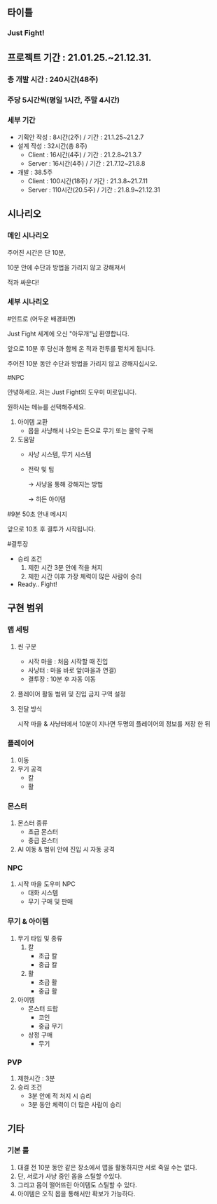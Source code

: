 ## 타이틀

### Just Fight!

## 프로젝트 기간 : 21.01.25.~21.12.31.

### 총 개발 시간 : 240시간(48주)

### 주당 5시간씩(평일 1시간, 주말 4시간)

### 세부 기간

- 기획안 작성 : 8시간(2주) / 기간 : 21.1.25~21.2.7
- 설계 작성 : 32시간(총 8주)
    - Client : 16시간(4주) / 기간 : 21.2.8~21.3.7
    - Server : 16시간(4주) / 기간 : 21.7.12~21.8.8
- 개발 : 38.5주
    - Client : 100시간(18주) / 기간 : 21.3.8~21.7.11
    - Server : 110시간(20.5주) / 기간 : 21.8.9~21.12.31

## 시나리오

### 메인 시나리오

주어진 시간은 단 10분,

10분 안에 수단과 방법을 가리지 않고 강해져서

적과 싸운다!

### 세부 시나리오

#인트로 (어두운 배경화면) 

Just Fight 세계에 오신 "아무개"님 환영합니다. 

앞으로 10분 후 당신과 함께 온 적과 전투를 펼치게 됩니다. 

주어진 10분 동안 수단과 방법을 가리지 않고 강해지십시오.

#NPC

안녕하세요. 저는 Just Fight의 도우미 미로입니다.

원하시는 메뉴를 선택해주세요.

1. 아이템 교환
    - 몹을 사냥해서 나오는 돈으로 무기 또는 물약 구매
2. 도움말
    - 사냥 시스템, 무기 시스템
    - 전략 및 팁

        → 사냥을 통해 강해지는 방법

        → 히든 아이템

#9분 50초 안내 메시지

앞으로 10초 후 결투가 시작됩니다. 

#결투장

- 승리 조건
    1. 제한 시간 3분 안에 적을 처지
    2. 제한 시간 이후 가장 체력이 많은 사람이 승리
- Ready.. Fight!

## 구현 범위

### 맵 세팅

1. 씬 구분
    - 시작 마을 : 처음 시작할 때 진입
    - 사냥터 : 마을 바로 앞(마을과 연결)
    - 결투장 : 10분 후 자동 이동
2. 플레이어 활동 범위 및 진입 금지 구역 설정
3. 전달 방식 

    시작 마을 & 사냥터에서 10분이 지나면 두명의 플레이어의 정보를 저장 한 뒤 

### 플레이어

1. 이동
2. 무기 공격
    - 칼
    - 활

### 몬스터

1. 몬스터 종류
    - 초급 몬스터
    - 중급 몬스터
2. AI 이동 & 범위 안에 진입 시  자동 공격

### NPC

1. 시작 마을 도우미 NPC
    - 대화 시스템
    - 무기 구매 및 판매

### 무기 & 아이템

1. 무기 타입 및 종류
    1. 칼
        - 초급 칼
        - 중급 칼
    2. 활
        - 초급 활
        - 중급 활
2. 아이템
    - 몬스터 드랍
        - 코인
        - 중급 무기
    - 상정 구매
        - 무기

### PVP

1. 제한시간 : 3분
2. 승리 조건
    - 3분 안에 적 처지 시 승리
    - 3분 동안 체력이 더 많은 사람이 승리

## 기타

### 기본 룰

1. 대결 전 10분 동안 같은 장소에서 맵을 활동하지만 서로 죽일 수는 없다.
2. 단, 서로가 사냥 중인 몹을 스틸할 수있다.
3. 그리고 몹이 떨어뜨린 아이템도 스틸할 수 있다.
4. 아이템은 오직 몹을 통해서만 확보가 가능하다.
